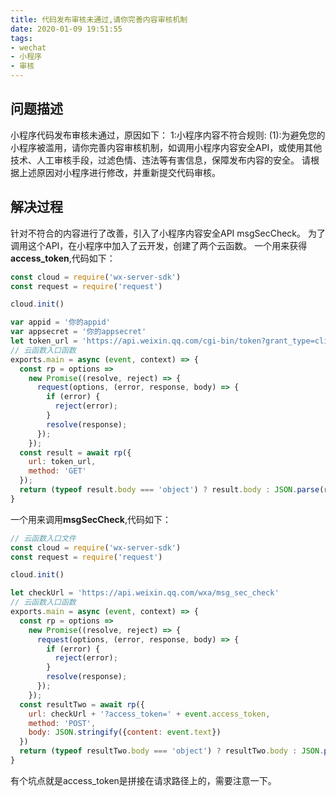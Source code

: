 ```yaml
---
title: 代码发布审核未通过,请你完善内容审核机制
date: 2020-01-09 19:51:55
tags:
- wechat
- 小程序
- 审核
---
```

## 问题描述
小程序代码发布审核未通过，原因如下：
1:小程序内容不符合规则:
(1):为避免您的小程序被滥用，请你完善内容审核机制，如调用小程序内容安全API，或使用其他技术、人工审核手段，过滤色情、违法等有害信息，保障发布内容的安全。
请根据上述原因对小程序进行修改，并重新提交代码审核。
## 解决过程
针对不符合的内容进行了改善，引入了小程序内容安全API msgSecCheck。
为了调用这个API，在小程序中加入了云开发，创建了两个云函数。
一个用来获得 **access_token**,代码如下：
```javascript
const cloud = require('wx-server-sdk')
const request = require('request')

cloud.init()

var appid = '你的appid'
var appsecret = '你的appsecret'
let token_url = 'https://api.weixin.qq.com/cgi-bin/token?grant_type=client_credential&appid=' + appid + '&secret=' + appsecret
// 云函数入口函数
exports.main = async (event, context) => {
  const rp = options =>
    new Promise((resolve, reject) => {
      request(options, (error, response, body) => {
        if (error) {
          reject(error);
        }
        resolve(response);
      });
    });
  const result = await rp({
    url: token_url,
    method: 'GET'
  });
  return (typeof result.body === 'object') ? result.body : JSON.parse(result.body);
}
```
一个用来调用**msgSecCheck**,代码如下：
```javascript
// 云函数入口文件
const cloud = require('wx-server-sdk')
const request = require('request')

cloud.init()

let checkUrl = 'https://api.weixin.qq.com/wxa/msg_sec_check' 
// 云函数入口函数
exports.main = async (event, context) => {
  const rp = options =>
    new Promise((resolve, reject) => {
      request(options, (error, response, body) => {
        if (error) {
          reject(error);
        }
        resolve(response);
      });
    });
  const resultTwo = await rp({
    url: checkUrl + '?access_token=' + event.access_token,
    method: 'POST',
    body: JSON.stringify({content: event.text})
  })
  return (typeof resultTwo.body === 'object') ? resultTwo.body : JSON.parse(resultTwo.body);
}
```
有个坑点就是access_token是拼接在请求路径上的，需要注意一下。

